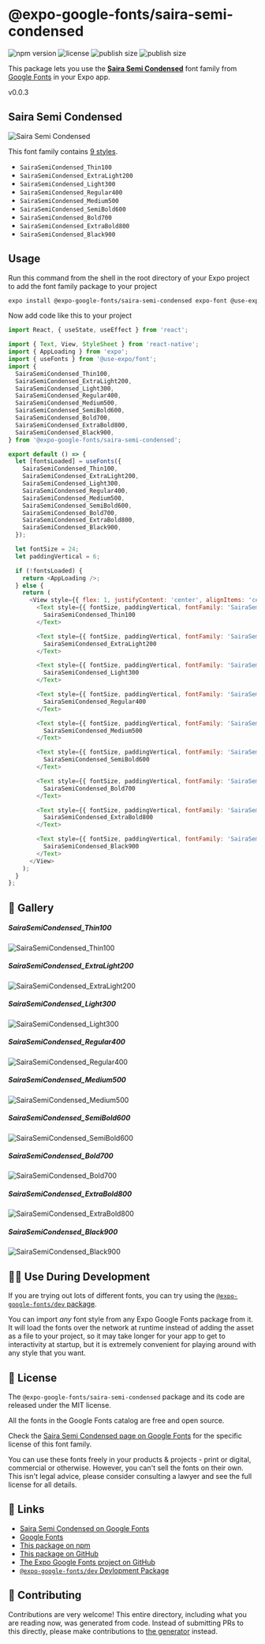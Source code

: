 # @expo-google-fonts/saira-semi-condensed

![npm version](https://flat.badgen.net/npm/v/@expo-google-fonts/saira-semi-condensed)
![license](https://flat.badgen.net/github/license/expo/google-fonts)
![publish size](https://flat.badgen.net/packagephobia/install/@expo-google-fonts/saira-semi-condensed)
![publish size](https://flat.badgen.net/packagephobia/publish/@expo-google-fonts/saira-semi-condensed)

This package lets you use the [**Saira Semi Condensed**](https://fonts.google.com/specimen/Saira+Semi+Condensed) font family from [Google Fonts](https://fonts.google.com/) in your Expo app.

v0.0.3

## Saira Semi Condensed

![Saira Semi Condensed](./font-family.png)

This font family contains [9 styles](#-gallery).

- `SairaSemiCondensed_Thin100`
- `SairaSemiCondensed_ExtraLight200`
- `SairaSemiCondensed_Light300`
- `SairaSemiCondensed_Regular400`
- `SairaSemiCondensed_Medium500`
- `SairaSemiCondensed_SemiBold600`
- `SairaSemiCondensed_Bold700`
- `SairaSemiCondensed_ExtraBold800`
- `SairaSemiCondensed_Black900`

## Usage

Run this command from the shell in the root directory of your Expo project to add the font family package to your project
```sh
expo install @expo-google-fonts/saira-semi-condensed expo-font @use-expo/font
```

Now add code like this to your project
```js
import React, { useState, useEffect } from 'react';

import { Text, View, StyleSheet } from 'react-native';
import { AppLoading } from 'expo';
import { useFonts } from '@use-expo/font';
import {
  SairaSemiCondensed_Thin100,
  SairaSemiCondensed_ExtraLight200,
  SairaSemiCondensed_Light300,
  SairaSemiCondensed_Regular400,
  SairaSemiCondensed_Medium500,
  SairaSemiCondensed_SemiBold600,
  SairaSemiCondensed_Bold700,
  SairaSemiCondensed_ExtraBold800,
  SairaSemiCondensed_Black900,
} from '@expo-google-fonts/saira-semi-condensed';

export default () => {
  let [fontsLoaded] = useFonts({
    SairaSemiCondensed_Thin100,
    SairaSemiCondensed_ExtraLight200,
    SairaSemiCondensed_Light300,
    SairaSemiCondensed_Regular400,
    SairaSemiCondensed_Medium500,
    SairaSemiCondensed_SemiBold600,
    SairaSemiCondensed_Bold700,
    SairaSemiCondensed_ExtraBold800,
    SairaSemiCondensed_Black900,
  });

  let fontSize = 24;
  let paddingVertical = 6;

  if (!fontsLoaded) {
    return <AppLoading />;
  } else {
    return (
      <View style={{ flex: 1, justifyContent: 'center', alignItems: 'center' }}>
        <Text style={{ fontSize, paddingVertical, fontFamily: 'SairaSemiCondensed_Thin100' }}>
          SairaSemiCondensed_Thin100
        </Text>

        <Text style={{ fontSize, paddingVertical, fontFamily: 'SairaSemiCondensed_ExtraLight200' }}>
          SairaSemiCondensed_ExtraLight200
        </Text>

        <Text style={{ fontSize, paddingVertical, fontFamily: 'SairaSemiCondensed_Light300' }}>
          SairaSemiCondensed_Light300
        </Text>

        <Text style={{ fontSize, paddingVertical, fontFamily: 'SairaSemiCondensed_Regular400' }}>
          SairaSemiCondensed_Regular400
        </Text>

        <Text style={{ fontSize, paddingVertical, fontFamily: 'SairaSemiCondensed_Medium500' }}>
          SairaSemiCondensed_Medium500
        </Text>

        <Text style={{ fontSize, paddingVertical, fontFamily: 'SairaSemiCondensed_SemiBold600' }}>
          SairaSemiCondensed_SemiBold600
        </Text>

        <Text style={{ fontSize, paddingVertical, fontFamily: 'SairaSemiCondensed_Bold700' }}>
          SairaSemiCondensed_Bold700
        </Text>

        <Text style={{ fontSize, paddingVertical, fontFamily: 'SairaSemiCondensed_ExtraBold800' }}>
          SairaSemiCondensed_ExtraBold800
        </Text>

        <Text style={{ fontSize, paddingVertical, fontFamily: 'SairaSemiCondensed_Black900' }}>
          SairaSemiCondensed_Black900
        </Text>
      </View>
    );
  }
};

```

## 🔡 Gallery

##### SairaSemiCondensed_Thin100
![SairaSemiCondensed_Thin100](./6b2e6d1dd40d36454cc2926dcb4a1a5561eefd558ed4335da50334fe382ae95e.ttf.png)

##### SairaSemiCondensed_ExtraLight200
![SairaSemiCondensed_ExtraLight200](./ce22147c0af87efa1aecbc39ff8b87923aee3cf2f49375403f5f34979223e610.ttf.png)

##### SairaSemiCondensed_Light300
![SairaSemiCondensed_Light300](./ef45b03e2a6a021a7b398dc695d9fe949857b4defe4cd062b0d2be306f51ef4e.ttf.png)

##### SairaSemiCondensed_Regular400
![SairaSemiCondensed_Regular400](./80d72d164a187ce7476240396003c4b453c0f3b4565db50583a99ec1485cb6dc.ttf.png)

##### SairaSemiCondensed_Medium500
![SairaSemiCondensed_Medium500](./77903b1b3697f92cb3c1338d2bbd5de692eb31244fc785e5224c5e32faae51e4.ttf.png)

##### SairaSemiCondensed_SemiBold600
![SairaSemiCondensed_SemiBold600](./10bc52c72bdddd14cf11a9a428d2dd3348861b4c6106cd154406562cf41b7e66.ttf.png)

##### SairaSemiCondensed_Bold700
![SairaSemiCondensed_Bold700](./daba4551f3f2e9c9a6720e74d136524da54d3946352c47f4df6e3acb9a315ca9.ttf.png)

##### SairaSemiCondensed_ExtraBold800
![SairaSemiCondensed_ExtraBold800](./a742dc6740800e28cf269ffb74084610ab7590779de6185e12259b99ca780d21.ttf.png)

##### SairaSemiCondensed_Black900
![SairaSemiCondensed_Black900](./127a359a67e8fa386310e298528a130878d4284d08e3c7c34872f38bedbe6be5.ttf.png)


## 👩‍💻 Use During Development

If you are trying out lots of different fonts, you can try using the [`@expo-google-fonts/dev` package](https://github.com/expo/google-fonts/tree/master/font-packages/dev#readme).

You can import *any* font style from any Expo Google Fonts package from it. It will load the fonts
over the network at runtime instead of adding the asset as a file to your project, so it may take longer
for your app to get to interactivity at startup, but it is extremely convenient
for playing around with any style that you want.

## 📖 License

The `@expo-google-fonts/saira-semi-condensed` package and its code are released under the MIT license.

All the fonts in the Google Fonts catalog are free and open source.

Check the [Saira Semi Condensed page on Google Fonts](https://fonts.google.com/specimen/Saira+Semi+Condensed) for the specific license of this font family.

You can use these fonts freely in your products & projects - print or digital, commercial or otherwise. However, you can't sell the fonts on their own. This isn't legal advice, please consider consulting a lawyer and see the full license for all details.

## 🔗 Links

- [Saira Semi Condensed on Google Fonts](https://fonts.google.com/specimen/Saira+Semi+Condensed)
- [Google Fonts](https://fonts.google.com/)
- [This package on npm](https://www.npmjs.com/package/@expo-google-fonts/saira-semi-condensed)
- [This package on GitHub](https://github.com/expo/google-fonts/tree/master/font-packages/saira-semi-condensed)
- [The Expo Google Fonts project on GitHub](https://github.com/expo/google-fonts)
- [`@expo-google-fonts/dev` Devlopment Package](https://github.com/expo/google-fonts/tree/master/font-packages/dev)


## 🤝 Contributing

Contributions are very welcome! This entire directory, including what you are reading now, was generated from code. Instead of submitting PRs to this directly, please make contributions to [the generator](https://github.com/expo/google-fonts/tree/master/packages/generator) instead.
